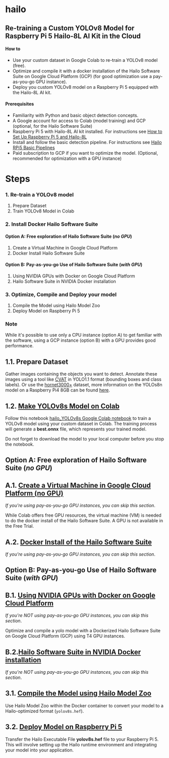# hailo

## Re-training a Custom YOLOv8 Model for Raspberry Pi 5 Hailo-8L AI Kit in the Cloud

#### How to 
- Use your custom dataset in Google Colab to re-train a YOLOv8 model (free).
- Optimize and compile it with a docker installation of the Hailo Software Suite on Google Cloud Platform (GCP) (for good optimization use a pay-as-you-go GPU instance).
- Deploy you custom YOLOv8 model on a Raspberry Pi 5 equipped with the Hailo-8L AI kit.

#### Prerequisites
- Familiarity with Python and basic object detection concepts.
- A Google account for access to Colab (model training) and GCP (optional, for the Hailo Software Suite)
- Raspberry Pi 5 with Hailo-8L AI kit installed. For instructions see [How to Set Up Raspberry Pi 5 and Hailo-8L](https://github.com/hailo-ai/hailo-rpi5-examples/blob/main/doc/install-raspberry-pi5.md#how-to-set-up-raspberry-pi-5-and-hailo-8l)
- Install and follow the basic detection pipeline. For instructions see [Hailo RPi5 Basic Pipelines](https://github.com/hailo-ai/hailo-rpi5-examples/blob/main/doc/basic-pipelines.md#installation)
- Paid subscription to GCP if you want to optimize the model. (Optional, recommended for optimization with a GPU instance)

# Steps
### 1. Re-train a YOLOv8 model
1. Prepare Dataset
2. Train YOLOv8 Model in Colab
### 2. Install Docker Hailo Software Suite
#### **Option A:** Free exploration of Hailo Software Suite (_no GPU_)
1. Create a Virtual Machine in Google Cloud Platform 
2. Docker Install Hailo Software Suite
#### **Option B:** Pay-as-you-go Use of Hailo Software Suite (_with GPU_)
1. Using NVIDIA GPUs with Docker on Google Cloud Platform
2. Hailo Software Suite in NVIDIA Docker installation
### 3. Optimize, Compile and Deploy your model
1. Compile the Model using Hailo Model Zoo
2. Deploy Model on Raspberry Pi 5


### Note
 While it's possible to use only a CPU instance (option A) to get familiar with the software, using a GCP instance (option B) with a GPU provides good performance.

## 1.1. Prepare Dataset

Gather images containing the objects you want to detect.
Annotate these images using a tool like [CVAT](https://www.cvat.ai/) in YOLO1.1 format (bounding boxes and class labels). Or use the [hornet3000+](https://www.kaggle.com/datasets/marcoryvandijk/vespa-velutina-v-crabro-vespulina-vulgaris) dataset, more information on the YOLOs8n model on a Raspberry Pi4 8GB can be found [here](https://github.com/vespCV/hornet3000).

## 1.2. [Make YOLOv8s Model on Colab](https://github.com/marcory-hub/hailo/blob/main/hailo_YOLOv8s.ipynb)

Follow this notebook [hailo_YOLOv8s Google Colab notebook](https://github.com/marcory-hub/hailo/blob/main/hailo_YOLOv8s.ipynb) to train a YOLOv8 model using your custom dataset in Colab. The training process will generate a **best.onnx** file, which represents your trained model. 

Do not forget to download the model to your local computer before you stop the notebook.
## **Option A:** Free exploration of Hailo Software Suite (_no GPU_)

## A.1. [Create a Virtual Machine in Google Cloud Platform (no GPU)](https://github.com/marcory-hub/hailo/blob/main/create-and-connect-gcp-vm-instance-w-local-terminal.md)
_If you're using pay-as-you-go GPU instances, you can skip this section_.

While Colab offers free GPU resources, the virtual machine (VM) is needed to do the docker install of the Hailo Software Suite. A GPU is not available in the Free Trial.

## A.2. [Docker Install of the Hailo Software Suite](https://github.com/marcory-hub/hailo/blob/main/install-hailo-software-suite-on-google-cloud-VM-instance.md)
_If you're using pay-as-you-go GPU instances, you can skip this section_.

## **Option B:** Pay-as-you-go Use of Hailo Software Suite (_with GPU_)

## B.1. [Using NVIDIA GPUs with Docker on Google Cloud Platform](https://github.com/marcory-hub/hailo/blob/main/nvidia-docker-installation-in-gcp.md)
_If you're NOT using pay-as-you-go GPU instances, you can skip this section_.

Optimize and compile a yolo model with a Dockerized Hailo Software Suite on Google Cloud Platform (GCP) using T4 GPU instances.
## B.2.[Hailo Software Suite in NVIDIA Docker installation](https://github.com/marcory-hub/hailo/blob/main/nvidia-docker-hailo-software-suite)
_If you're NOT using pay-as-you-go GPU instances, you can skip this section_.

## 3.1. [Compile the Model using Hailo Model Zoo](https://github.com/marcory-hub/hailo/blob/main/compile-the-model-using-hailo-model-zoo.md)
Use Hailo Model Zoo within the Docker container to convert your model to a Hailo-optimized format (`yolov8s.hef`).

## 3.2. [Deploy Model on Raspberry Pi 5](https://github.com/marcory-hub/hailo/blob/main/deploy-model-on-raspberry-pi-5-ai-kit.md)

Transfer the Hailo Executable File **yolov8s.hef** file to your Raspberry Pi 5. This will involve setting up the Hailo runtime environment and integrating your model into your application.
